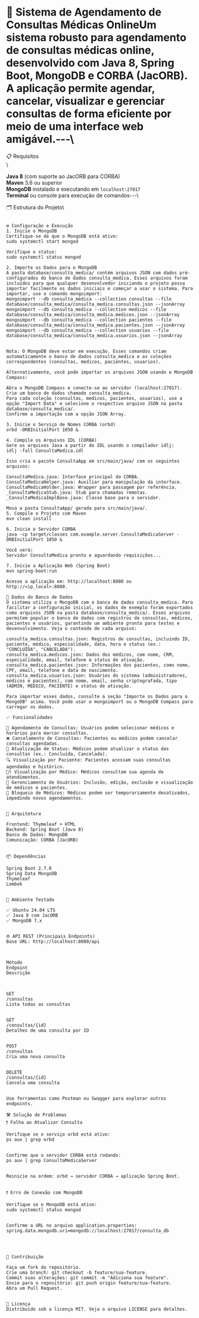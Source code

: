 # 🏥 Sistema de Agendamento de Consultas Médicas OnlineUm sistema robusto para agendamento de consultas médicas online, desenvolvido com **Java 8**, **Spring Boot**, **MongoDB** e **CORBA** (JacORB). A aplicação permite agendar, cancelar, visualizar e gerenciar consultas de forma eficiente por meio de uma interface web amigável.---\
📋 Requisitos\
\

**Java 8** (com suporte ao JacORB para CORBA)\
**Maven** 3.6 ou superior\
**MongoDB** instalado e executando em `localhost:27017`\
**Terminal** ou console para execução de comandos---\

🗂 Estrutura do Projeto\
```plaintextconsulta-medi/├── ConsultaMedica.idl # Interface CORBA├── pom.xml # Configurações do Maven├── README.md # Documentação do projeto├── target/ # Artefatos gerados pelo build│ └── consulta-medica-1.0-SNAPSHOT.jar├── database/ # Dados exportados do MongoDB│ └── consulta_medica/ # Arquivos JSON para importação│ ├── consulta_medica.consultas.json # Consultas médicas│ ├── consulta_medica.medicos.json # Dados dos médicos│ ├── consulta_medica.pacientes.json # Dados dos pacientes│ ├── consulta_medica.usuarios.json # Dados dos usuários├── src/│ ├── main/│ │ ├── java/│ │ │ ├── com/example/ # Código-fonte (servidor, controladores, modelos, etc.)│ │ │ └── ConsultaApp/ # Código gerado pelo compilador IDL│ │ └── resources/│ │ ├── application.properties # Configurações da aplicação│ │ └── templates/ # Templates HTML (Thymeleaf)

⚙️ Configuração e Execução
1. Inicie o MongoDB
Certifique-se de que o MongoDB está ativo:
sudo systemctl start mongod

Verifique o status:
sudo systemctl status mongod

2. Importe os Dados para o MongoDB
A pasta database/consulta_medica/ contém arquivos JSON com dados pré-configurados do banco de dados consulta_medica. Esses arquivos foram incluídos para que qualquer desenvolvedor iniciando o projeto possa importar facilmente os dados iniciais e começar a usar o sistema. Para importar, use o comando mongoimport:
mongoimport --db consulta_medica --collection consultas --file database/consulta_medica/consulta_medica.consultas.json --jsonArray
mongoimport --db consulta_medica --collection medicos --file database/consulta_medica/consulta_medica.medicos.json --jsonArray
mongoimport --db consulta_medica --collection pacientes --file database/consulta_medica/consulta_medica.pacientes.json --jsonArray
mongoimport --db consulta_medica --collection usuarios --file database/consulta_medica/consulta_medica.usuarios.json --jsonArray


Nota: O MongoDB deve estar em execução. Esses comandos criam automaticamente o banco de dados consulta_medica e as coleções correspondentes (consultas, medicos, pacientes, usuarios).

Alternativamente, você pode importar os arquivos JSON usando o MongoDB Compass:

Abra o MongoDB Compass e conecte-se ao servidor (localhost:27017).
Crie um banco de dados chamado consulta_medica.
Para cada coleção (consultas, medicos, pacientes, usuarios), use a opção "Import Data" e selecione o respectivo arquivo JSON na pasta database/consulta_medica/.
Confirme a importação com a opção JSON Array.

3. Inicie o Serviço de Nomes CORBA (orbd)
orbd -ORBInitialPort 1050 &

4. Compile os Arquivos IDL (CORBA)
Gere os arquivos Java a partir do IDL usando o compilador idlj:
idlj -fall ConsultaMedica.idl

Isso cria o pacote ConsultaApp em src/main/java/ com os seguintes arquivos:

ConsultaMedica.java: Interface principal do CORBA.
ConsultaMedicaHelper.java: Auxiliar para manipulação da interface.
ConsultaMedicaHolder.java: Wrapper para passagem por referência.
_ConsultaMedicaStub.java: Stub para chamadas remotas.
_ConsultaMedicaImplBase.java: Classe base para o servidor.

Mova a pasta ConsultaApp/ gerada para src/main/java/.
5. Compile o Projeto com Maven
mvn clean install

6. Inicie o Servidor CORBA
java -cp target/classes com.example.server.ConsultaMedicaServer -ORBInitialPort 1050 &

Você verá:
Servidor ConsultaMedica pronto e aguardando requisições...

7. Inicie a Aplicação Web (Spring Boot)
mvn spring-boot:run

Acesse a aplicação em: http://localhost:8080 ou http://<ip_local>:8080.

📂 Dados do Banco de Dados
O sistema utiliza o MongoDB com o banco de dados consulta_medica. Para facilitar a configuração inicial, os dados de exemplo foram exportados como arquivos JSON na pasta database/consulta_medica/. Esses arquivos permitem popular o banco de dados com registros de consultas, médicos, pacientes e usuários, garantindo um ambiente pronto para testes e desenvolvimento. Veja o conteúdo de cada arquivo:

consulta_medica.consultas.json: Registros de consultas, incluindo ID, paciente, médico, especialidade, data, hora e status (ex.: "CONCLUÍDA", "CANCELADA").
consulta_medica.medicos.json: Dados dos médicos, com nome, CRM, especialidade, email, telefone e status de ativação.
consulta_medica.pacientes.json: Informações dos pacientes, como nome, CPF, email, telefone e data de nascimento.
consulta_medica.usuarios.json: Usuários do sistema (administradores, médicos e pacientes), com nome, email, senha criptografada, tipo (ADMIN, MEDICO, PACIENTE) e status de ativação.

Para importar esses dados, consulte a seção "Importe os Dados para o MongoDB" acima. Você pode usar o mongoimport ou o MongoDB Compass para carregar os dados.

✅ Funcionalidades

📅 Agendamento de Consultas: Usuários podem selecionar médicos e horários para marcar consultas.
❌ Cancelamento de Consultas: Pacientes ou médicos podem cancelar consultas agendadas.
🔄 Atualização de Status: Médicos podem atualizar o status das consultas (ex.: Concluída, Cancelada).
🔍 Visualização por Paciente: Pacientes acessam suas consultas agendadas e histórico.
👨‍⚕️ Visualização por Médico: Médicos consultam sua agenda de atendimentos.
👥 Gerenciamento de Usuários: Inclusão, edição, exclusão e visualização de médicos e pacientes.
🚫 Bloqueio de Médicos: Médicos podem ser temporariamente desativados, impedindo novos agendamentos.


🧱 Arquitetura

Frontend: Thymeleaf + HTML
Backend: Spring Boot (Java 8)
Banco de Dados: MongoDB
Comunicação: CORBA (JacORB)


📦 Dependências

Spring Boot 2.7.0
Spring Data MongoDB
Thymeleaf
Lombok


🧪 Ambiente Testado

✅ Ubuntu 24.04 LTS
✅ Java 8 com JacORB
✅ MongoDB 7.x


🌐 API REST (Principais Endpoints)
Base URL: http://localhost:8080/api



Método
Endpoint
Descrição



GET
/consultas
Lista todas as consultas


GET
/consultas/{id}
Detalhes de uma consulta por ID


POST
/consultas
Cria uma nova consulta


DELETE
/consultas/{id}
Cancela uma consulta


Use ferramentas como Postman ou Swagger para explorar outros endpoints.

🛠 Solução de Problemas
❗ Falha ao Atualizar Consulta

Verifique se o serviço orbd está ativo:
ps aux | grep orbd


Confirme que o servidor CORBA está rodando:
ps aux | grep ConsultaMedicaServer


Reinicie na ordem: orbd → servidor CORBA → aplicação Spring Boot.


❗ Erro de Conexão com MongoDB

Verifique se o MongoDB está ativo:
sudo systemctl status mongod


Confirme a URL no arquivo application.properties:
spring.data.mongodb.uri=mongodb://localhost:27017/consulta_db




🤝 Contribuição

Faça um fork do repositório.
Crie uma branch: git checkout -b feature/sua-feature.
Commit suas alterações: git commit -m "Adiciona sua feature".
Envie para o repositório: git push origin feature/sua-feature.
Abra um Pull Request.


📄 Licença
Distribuído sob a licença MIT. Veja o arquivo LICENSE para detalhes.


